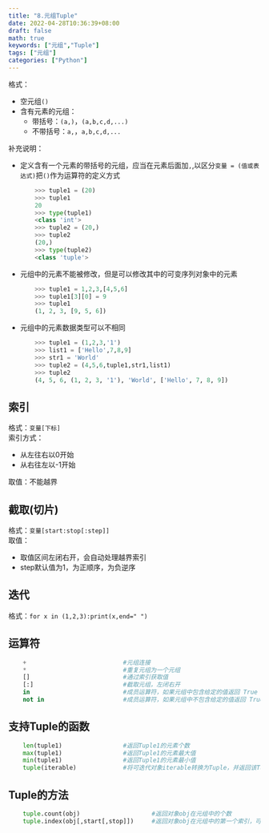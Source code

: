 ```yaml
---
title: "8.元组Tuple"
date: 2022-04-28T10:36:39+08:00
draft: false
math: true
keywords: ["元组","Tuple"]
tags: ["元组"]
categories: ["Python"]
---
```


格式：
- 空元组`()`
- 含有元素的元组：
    - 带括号：`(a,)`，`(a,b,c,d,...)`
    - 不带括号：`a,`，`a,b,c,d,...`

补充说明：
- 定义含有一个元素的带括号的元组，应当在元素后面加`,`,以区分`变量 = (值或表达式)`把`()`作为运算符的定义方式
    ```python
        >>> tuple1 = (20)
        >>> tuple1
        20
        >>> type(tuple1)
        <class 'int'>
        >>> tuple2 = (20,)
        >>> tuple2
        (20,)
        >>> type(tuple2)
        <class 'tuple'>
    ```

- 元组中的元素不能被修改，但是可以修改其中的可变序列对象中的元素
    ```python
        >>> tuple1 = 1,2,3,[4,5,6]
        >>> tuple1[3][0] = 9
        >>> tuple1
        (1, 2, 3, [9, 5, 6])
    ```

- 元组中的元素数据类型可以不相同
    ```python
        >>> tuple1 = (1,2,3,'1')
        >>> list1 = ['Hello',7,8,9]
        >>> str1 = 'World'
        >>> tuple2 = (4,5,6,tuple1,str1,list1)
        >>> tuple2
        (4, 5, 6, (1, 2, 3, '1'), 'World', ['Hello', 7, 8, 9])
    ```

## 索引

格式：`变量[下标]`  
索引方式：
- 从左往右以0开始
- 从右往左以-1开始

取值：不能越界

## 截取(切片)

格式：`变量[start:stop[:step]]`  
取值：
- 取值区间左闭右开，会自动处理越界索引
- step默认值为1，为正顺序，为负逆序

## 迭代

格式：`for x in (1,2,3):print(x,end=" ")`

## 运算符

```python
    +                           #元组连接
    *                           #重复元组为一个元组
    []                          #通过索引获取值
    [:]                         #截取元组，左闭右开
    in                          #成员运算符，如果元组中包含给定的值返回 True
    not in                      #成员运算符，如果元组中不包含给定的值返回 True
```

## 支持Tuple的函数

```python
    len(tuple1)                 #返回Tuple1的元素个数
    max(tuple1)                 #返回Tuple1的元素最大值
    min(tuple1)                 #返回Tuple1的元素最小值
    tuple(iterable)             #将可迭代对象iterable转换为Tuple，并返回该Tuple
```

## Tuple的方法

```python
    tuple.count(obj)                    #返回对象obj在元组中的个数
    tuple.index(obj[,start[,stop]])     #返回对象obj在元组中的第一个索引，可指定位置
```
